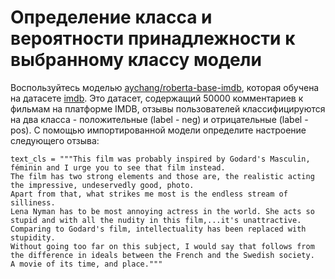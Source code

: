 # Определение класса и вероятности принадлежности к выбранному классу модели

Воспользуйтесь моделью [aychang/roberta-base-imdb](https://huggingface.co/aychang/roberta-base-imdb), которая обучена на датасете [imdb](https://huggingface.co/datasets/stanfordnlp/imdb). Это датасет, содержащий 50000 комментариев к фильмам на платформе IMDB, отзывы пользователей классифицируются на два класса - положительные (label - neg) и отрицательные (label - pos). С помощью импортированной модели определите настроение следующего отзыва:

```
text_cls = """This film was probably inspired by Godard's Masculin, féminin and I urge you to see that film instead.
The film has two strong elements and those are, the realistic acting the impressive, undeservedly good, photo. 
Apart from that, what strikes me most is the endless stream of silliness. 
Lena Nyman has to be most annoying actress in the world. She acts so stupid and with all the nudity in this film,...it's unattractive. 
Comparing to Godard's film, intellectuality has been replaced with stupidity. 
Without going too far on this subject, I would say that follows from the difference in ideals between the French and the Swedish society.
A movie of its time, and place."""
```
